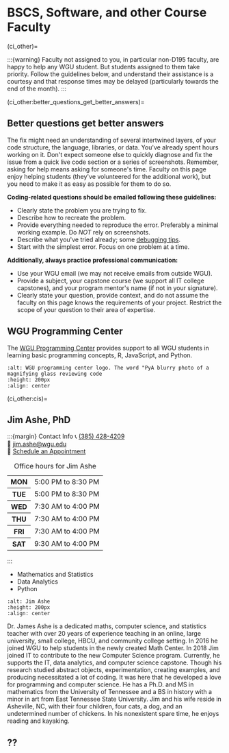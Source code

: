 # BSCS, Software, and other Course Faculty
<!-- hack to open links in new tab -->
<head>
    <base target="_blank">
</head>

(ci_other)=

:::{warning}
Faculty not assigned to you, in particular non-D195 faculty,  are happy to help any WGU student. But students assigned to them take priority.  Follow the guidelines below, and understand their assistance is a courtesy and that response times may be delayed (particularly towards the end of the month).
:::

(ci_other:better_questions_get_better_answers)=

## Better questions get better answers

The fix might need an understanding of several intertwined layers, of your code structure, the language, libraries, or data. You've already spent hours working on it. Don't expect someone else to quickly diagnose and fix the issue from a quick live code section or a series of screenshots. Remember, asking for help means asking for someone's time. Faculty on this page enjoy helping students (they've volunteered for the additional work), but you need to make it as easy as possible for them to do so.

**Coding-related questions should be emailed following these guidelines:**

- Clearly state the problem you are trying to fix. 
- Describe how to recreate the problem. 
- Provide everything needed to reproduce the error. Preferably a minimal working example. Do *NOT* rely on screenshots. 
- Describe what you've tried already; some [debugging tips](https://www.freecodecamp.org/news/what-is-debugging-how-to-debug-code/). 
- Start with the simplest error. Focus on one problem at a time.

**Additionally, always practice professional communication:**

- Use your WGU email (we may not receive emails from outside WGU).
- Provide a subject, your capstone course (we support all IT college capstones), and your program mentor's name (if not in your signature).
- Clearly state your question, provide context, and do not assume the faculty on this page knows the requirements of your project. Restrict the scope of your question to their area of expertise.

## WGU Programming Center

The [WGU Programming Center](https://westerngovernorsuniversity.sharepoint.com/sites/ProgrammingCenter) provides support to all WGU students in learning basic programming concepts, R, JavaScript, and Python.

```{image} ./url_images/WGU_programming_center_python.png
:alt: WGU programming center logo. The word "PyA blurry photo of a magnifying glass reviewing code  
:height: 200px
:align: center
```

(ci_other:cis)=
## Jim Ashe, PhD

:::{margin} Contact Info
📞 <a href="tel:+13854284209"> (385) 428-4209</a> </br>
📧 [jim.ashe@wgu.edu](mailto:jim.ashe@wgu.edu?subject=C964%20capstone%) </br>
📅 [Schedule an Appointment](https://timetrade.com/app/wgu-mentoring/workflows/WGU100/schedule/?resourceId=005a000000CAi7dAAD&locationId=course_mentoring&appointmentTypeGroupId=CM&questionId__course_code=C964) </br>
<table _ngcontent-stv-c382="" class="margin--bottom--10"><caption _ngcontent-stv-c382="" class="visually-hidden"> Office hours for Jim Ashe </caption><tr _ngcontent-stv-c382="" class="ng-star-inserted"><th _ngcontent-stv-c382="" class="text--right"><span _ngcontent-stv-c382="" class="table-row"><b _ngcontent-stv-c382="">MON</b></span></th><td _ngcontent-stv-c382=""><div _ngcontent-stv-c382="" class="margin--left ng-star-inserted"><span _ngcontent-stv-c382="">5:00 PM</span> to <span _ngcontent-stv-c382="">8:30 PM </span></div><!----></td></tr><tr _ngcontent-stv-c382="" class="ng-star-inserted"><th _ngcontent-stv-c382="" class="text--right"><span _ngcontent-stv-c382="" class="table-row"><b _ngcontent-stv-c382="">TUE</b></span></th><td _ngcontent-stv-c382=""><div _ngcontent-stv-c382="" class="margin--left ng-star-inserted"><span _ngcontent-stv-c382="">5:00 PM</span> to <span _ngcontent-stv-c382="">8:30 PM </span></div><!----></td></tr><tr _ngcontent-stv-c382="" class="ng-star-inserted"><th _ngcontent-stv-c382="" class="text--right"><span _ngcontent-stv-c382="" class="table-row"><b _ngcontent-stv-c382="">WED</b></span></th><td _ngcontent-stv-c382=""><div _ngcontent-stv-c382="" class="margin--left ng-star-inserted"><span _ngcontent-stv-c382="">7:30 AM</span> to <span _ngcontent-stv-c382="">4:00 PM </span></div><!----></td></tr><tr _ngcontent-stv-c382="" class="ng-star-inserted"><th _ngcontent-stv-c382="" class="text--right"><span _ngcontent-stv-c382="" class="table-row"><b _ngcontent-stv-c382="">THU</b></span></th><td _ngcontent-stv-c382=""><div _ngcontent-stv-c382="" class="margin--left ng-star-inserted"><span _ngcontent-stv-c382="">7:30 AM</span> to <span _ngcontent-stv-c382="">4:00 PM </span></div><!----></td></tr><tr _ngcontent-stv-c382="" class="ng-star-inserted"><th _ngcontent-stv-c382="" class="text--right"><span _ngcontent-stv-c382="" class="table-row"><b _ngcontent-stv-c382="">FRI</b></span></th><td _ngcontent-stv-c382=""><div _ngcontent-stv-c382="" class="margin--left ng-star-inserted"><span _ngcontent-stv-c382="">7:30 AM</span> to <span _ngcontent-stv-c382="">4:00 PM </span></div><!----></td></tr><tr _ngcontent-stv-c382="" class="ng-star-inserted"><th _ngcontent-stv-c382="" class="text--right"><span _ngcontent-stv-c382="" class="table-row"><b _ngcontent-stv-c382="">SAT</b></span></th><td _ngcontent-stv-c382=""><div _ngcontent-stv-c382="" class="margin--left ng-star-inserted"><span _ngcontent-stv-c382="">9:30 AM</span> to <span _ngcontent-stv-c382="">4:00 PM </span></div><!----></td></tr><!----></table>
:::

- Mathematics and Statistics
- Data Analytics
- Python

```{image} ./url_images/jim_ashe-a.jpg
:alt: Jim Ashe
:height: 200px
:align: center
```

Dr. James Ashe is a dedicated maths, computer science, and statistics teacher with over 20 years of experience teaching in an online, large university, small college, HBCU, and community college setting. In 2016 he joined WGU to help students in the newly created Math Center. In 2018 Jim joined IT to contribute to the new Computer Science program. Currently, he supports the IT, data analytics, and computer science capstone. Though his research studied abstract objects, experimentation, creating examples, and producing necessitated a lot of coding. It was here that he developed a love for programming and computer science. He has a Ph.D. and MS in mathematics from the University of Tennessee and a BS in history with a minor in art from East Tennessee State University. Jim and his wife reside in Asheville, NC, with their four children, four cats, a dog, and an undetermined number of chickens. In his nonexistent spare time, he enjoys reading and kayaking. 

## ??